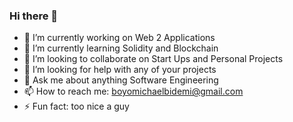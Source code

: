 ### Hi there 👋

- 🔭 I’m currently working on Web 2 Applications
- 🌱 I’m currently learning Solidity and Blockchain
- 👯 I’m looking to collaborate on Start Ups and Personal Projects
- 🤔 I’m looking for help with any of your projects
- 💬 Ask me about anything Software Engineering
- 📫 How to reach me: boyomichaelbidemi@gmail.com
- ⚡ Fun fact: too nice a guy
